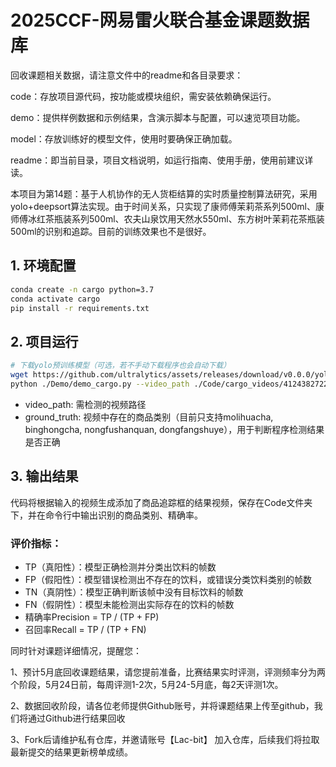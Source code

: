 # 2025CCF-网易雷火联合基金课题数据库

回收课题相关数据，请注意文件中的readme和各目录要求：

code：存放项目源代码，按功能或模块组织，需安装依赖确保运行。

demo：提供样例数据和示例结果，含演示脚本与配置，可以速览项目功能。

model：存放训练好的模型文件，使用时要确保正确加载。

readme：即当前目录，项目文档说明，如运行指南、使用手册，使用前建议详读。

本项目为第14题：基于人机协作的无人货柜结算的实时质量控制算法研究，采用yolo+deepsort算法实现。由于时间关系，只实现了康师傅茉莉茶系列500ml、康师傅冰红茶瓶装系列500ml、农夫山泉饮用天然水550ml、东方树叶茉莉花茶瓶装500ml的识别和追踪。目前的训练效果也不是很好。
## 1. 环境配置
```bash
conda create -n cargo python=3.7
conda activate cargo
pip install -r requirements.txt
```

## 2. 项目运行
```bash
# 下载yolo预训练模型（可选，若不手动下载程序也会自动下载）
wget https://github.com/ultralytics/assets/releases/download/v0.0.0/yolov5lu.pt -O ./Model/yolov5lu.pt
python ./Demo/demo_cargo.py --video_path ./Code/cargo_videos/4124382722695262447.mp4 --ground_truth binghongcha
```
- video_path: 需检测的视频路径
- ground_truth: 视频中存在的商品类别（目前只支持molihuacha, binghongcha, nongfushanquan, dongfangshuye），用于判断程序检测结果是否正确
## 3. 输出结果
代码将根据输入的视频生成添加了商品追踪框的结果视频，保存在Code文件夹下，并在命令行中输出识别的商品类别、精确率。

### 评价指标：

- TP（真阳性）：模型正确检测并分类出饮料的帧数 
- FP（假阳性）：模型错误检测出不存在的饮料，或错误分类饮料类别的帧数
- TN（真阴性）：模型正确判断该帧中没有目标饮料的帧数
- FN（假阴性）：模型未能检测出实际存在的饮料的帧数
- 精确率Precision = TP / (TP + FP)
- 召回率Recall = TP / (TP + FN)



同时针对课题详细情况，提醒您：​

1、预计5月底回收课题结果，请您提前准备，比赛结果实时评测，评测频率分为两个阶段，5月24日前，每周评测1-2次，5月24-5月底，每2天评测1次。

2、数据回收阶段，请各位老师提供Github账号，并将课题结果上传至github，我们将通过Github进行结果回收

3、Fork后请维护私有仓库，并邀请账号【Lac-bit】 加入仓库，后续我们将拉取最新提交的结果更新榜单成绩。
